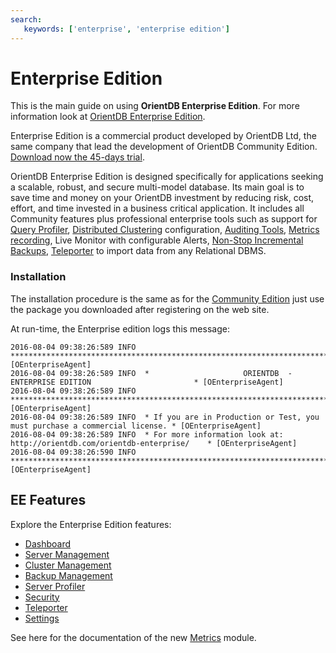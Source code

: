 ```yaml
---
search:
   keywords: ['enterprise', 'enterprise edition']
---
```


# Enterprise Edition

This is the main guide on using <b>OrientDB Enterprise Edition</b>. For more information look at [OrientDB Enterprise Edition](http://orientdb.com/enterprise.htm).

Enterprise Edition is a commercial product developed by OrientDB Ltd, the same company that lead the development of OrientDB Community Edition. [Download now the 45-days trial](http://orientdb.com/orientdb-enterprise/#matrix).

OrientDB Enterprise Edition is designed specifically for applications seeking a scalable, robust, and secure multi-model database. Its main goal is to save time and money on your OrientDB investment by reducing risk, cost, effort, and time invested in a business critical application. It includes all Community features plus professional enterprise tools such as support for [Query Profiler](../studio/server-management/Studio-Query-Profiler.md), [Distributed Clustering](../studio/server-management/Studio-Cluster-Management.md) configuration, [Auditing Tools](../studio/server-management/Studio-Auditing.md), [Metrics recording](../studio/server-management/Studio-Server-Management.md), Live Monitor with configurable Alerts, [Non-Stop Incremental Backups](../studio/backups-imports-exports/Studio-Backup-Management.md), [Teleporter](../studio/backups-imports-exports/Studio-Teleporter.md) to import data from any Relational DBMS.


### Installation
The installation procedure is the same as for the [Community Edition](../gettingstarted/Tutorial-Installation.md) just use the package you downloaded after registering on the web site.

At run-time, the Enterprise edition logs this message:

```
2016-08-04 09:38:26:589 INFO  ***************************************************************************** [OEnterpriseAgent]
2016-08-04 09:38:26:589 INFO  *                     ORIENTDB  -  ENTERPRISE EDITION                       * [OEnterpriseAgent]
2016-08-04 09:38:26:589 INFO  ***************************************************************************** [OEnterpriseAgent]
2016-08-04 09:38:26:589 INFO  * If you are in Production or Test, you must purchase a commercial license. * [OEnterpriseAgent]
2016-08-04 09:38:26:589 INFO  * For more information look at: http://orientdb.com/orientdb-enterprise/    * [OEnterpriseAgent]
2016-08-04 09:38:26:590 INFO  ***************************************************************************** [OEnterpriseAgent]
```

## EE Features

Explore the Enterprise Edition features:

* [Dashboard](./Dashboard.md)
* [Server Management](./Server-Management.md)
* [Cluster Management](./Cluster-Management.md)
* [Backup Management](../studio/backups-imports-exports/Studio-Backup-Management.md)
* [Server Profiler](./Server-Profiler.md)
* [Security](./Security.md)
* [Teleporter](../studio/backups-imports-exports/Studio-Teleporter.md)
* [Settings](./Settings.md)

See here for the documentation of the new [Metrics](./Profiler.md) module.


